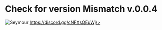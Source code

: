 # Check for version Mismatch v.0.0.4
![Seymour](https://cdn.discordapp.com/attachments/650743896040538123/1274575971768598528/image.png?ex=66c2c0e0&is=66c16f60&hm=9d51331955c1fa2209365cd63c1612fe17eb64a1139088c4c82eeb8233ae5fe2&)
<a id="CoatOfArms Discord">https://discord.gg/cNFXsQEuWj/>
